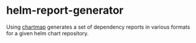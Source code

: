 # helm-report-generator
Using [chartmap](https://github.com/melahn/alfresco-anaxes-chartmap) generates a set of dependency reports in various formats for a given helm chart repository.
